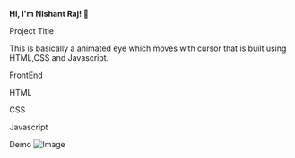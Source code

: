**Hi, I'm Nishant Raj! 👋**

Project Title

This is basically a animated eye which moves with cursor that is built using HTML,CSS and Javascript.

FrontEnd

HTML

CSS


Javascript


Demo
![Image](https://github.com/user-attachments/assets/39bad540-29ae-4e34-8ef0-ab1ec41234f9)
